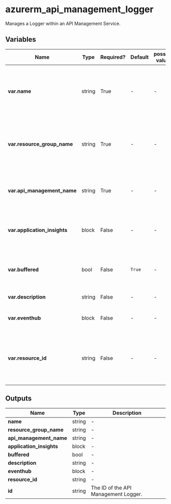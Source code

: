 # azurerm_api_management_logger

Manages a Logger within an API Management Service.

## Variables

| Name | Type | Required? | Default  | possible values | Description |
| ---- | ---- | --------- | -------- | ----------- | ----------- |
| **var.name** | string | True | -  |  -  | The name of this Logger, which must be unique within the API Management Service. Changing this forces a new resource to be created. | 
| **var.resource_group_name** | string | True | -  |  -  | The name of the Resource Group in which the API Management Service exists. Changing this forces a new resource to be created. | 
| **var.api_management_name** | string | True | -  |  -  | The name of the API Management Service. Changing this forces a new resource to be created. | 
| **var.application_insights** | block | False | -  |  -  | An `application_insights` block. Changing this forces a new resource to be created. | 
| **var.buffered** | bool | False | `True`  |  -  | Specifies whether records should be buffered in the Logger prior to publishing. Defaults to `true`. | 
| **var.description** | string | False | -  |  -  | A description of this Logger. | 
| **var.eventhub** | block | False | -  |  -  | An `eventhub` block. Changing this forces a new resource to be created. | 
| **var.resource_id** | string | False | -  |  -  | The target resource id which will be linked in the API-Management portal page. Changing this forces a new resource to be created. | 



## Outputs

| Name | Type | Description |
| ---- | ---- | --------- | 
| **name** | string  | - | 
| **resource_group_name** | string  | - | 
| **api_management_name** | string  | - | 
| **application_insights** | block  | - | 
| **buffered** | bool  | - | 
| **description** | string  | - | 
| **eventhub** | block  | - | 
| **resource_id** | string  | - | 
| **id** | string  | The ID of the API Management Logger. | 